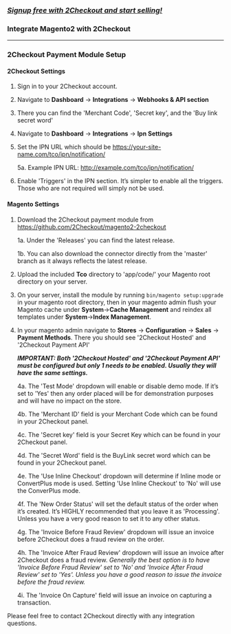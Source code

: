 ### _[Signup free with 2Checkout and start selling!](https://www.2checkout.com/signup)_

### Integrate Magento2 with 2Checkout
----------------------------------------

### 2Checkout Payment Module Setup

#### 2Checkout Settings

1. Sign in to your 2Checkout account.
2. Navigate to **Dashboard** → **Integrations** → **Webhooks & API section**
3. There you can find the 'Merchant Code', 'Secret key', and the 'Buy link secret word'
4. Navigate to **Dashboard** → **Integrations** → **Ipn Settings**
5. Set the IPN URL which should be https://your-site-name.com/tco/ipn/notification/
    
    5a. Example IPN URL: http://example.com/tco/ipn/notification/
6. Enable 'Triggers' in the IPN section. It’s simpler to enable all the triggers. Those who are not required will simply not be used.

#### Magento Settings

1. Download the 2Checkout payment module from https://github.com/2Checkout/magento2-2checkout
    
    1a. Under the 'Releases' you can find the latest release.
    
    1b. You can also download the connector directly from the 'master' branch as it always reflects the latest release.
2. Upload the included **Tco** directory to 'app/code/' your Magento root directory on your server.
3. On your server, install the module by running `bin/magento setup:upgrade` in your magento root directory, then in your magento admin flush your Magento cache under **System**->**Cache Management** and reindex all templates under **System**->**Index Management**.
4. In your magento admin navigate to **Stores** → **Configuration** → **Sales** → **Payment Methods**. There you should see '2Checkout Hosted' and '2Checkout Payment API'
    
    _**IMPORTANT: Both '2Checkout Hosted' and '2Checkout Payment API' must be configured but only 1 needs to be enabled. Usually they will have the same settings.**_
   
    4a. The 'Test Mode' dropdown will enable or disable demo mode. If it’s set to 'Yes' then any order placed will be for demonstration purposes and will have no impact on the store.
    
    4b. The 'Merchant ID' field is your Merchant Code which can be found in your 2Checkout panel.
    
    4c. The 'Secret key' field is your Secret Key which can be found in your 2Checkout panel.
    
    4d. The 'Secret Word' field is the BuyLink secret word which can be found in your 2Checkout panel.
    
    4e. The 'Use Inline Checkout' dropdown will determine if Inline mode or ConvertPlus mode is used. Setting 'Use Inline Checkout' to 'No' will use the ConverPlus mode.
    
    4f. The 'New Order Status' will set the default status of the order when it’s created. It’s HIGHLY recommended that you leave it as 'Processing'. Unless you have a very good reason to set it to any other status.
    
    4g. The 'Invoice Before Fraud Review' dropdown will issue an invoice before 2Checkout does a fraud review on the order.
    
    4h. The 'Invoice After Fraud Review' dropdown will issue an invoice after 2Checkout does a fraud review. _Generally the best option is to have 'Invoice Before Fraud Review' set to 'No' and  'Invoice After Fraud Review' set to 'Yes'. Unless you have a good reason to issue the invoice before the fraud review._
    
    4i. The 'Invoice On Capture' field will issue an invoice on capturing a transaction.

Please feel free to contact 2Checkout directly with any integration questions.
